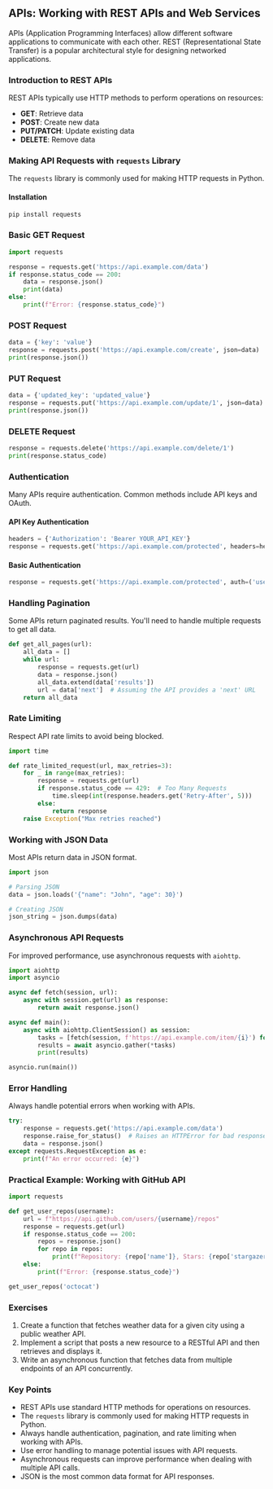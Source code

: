 
## APIs: Working with REST APIs and Web Services

APIs (Application Programming Interfaces) allow different software applications to communicate with each other. REST (Representational State Transfer) is a popular architectural style for designing networked applications.

### Introduction to REST APIs

REST APIs typically use HTTP methods to perform operations on resources:

- **GET**: Retrieve data
- **POST**: Create new data
- **PUT/PATCH**: Update existing data
- **DELETE**: Remove data

### Making API Requests with `requests` Library

The `requests` library is commonly used for making HTTP requests in Python.

#### Installation

```bash
pip install requests
```

### Basic GET Request

```python
import requests

response = requests.get('https://api.example.com/data')
if response.status_code == 200:
    data = response.json()
    print(data)
else:
    print(f"Error: {response.status_code}")
```

### POST Request

```python
data = {'key': 'value'}
response = requests.post('https://api.example.com/create', json=data)
print(response.json())
```

### PUT Request

```python
data = {'updated_key': 'updated_value'}
response = requests.put('https://api.example.com/update/1', json=data)
print(response.json())
```

### DELETE Request

```python
response = requests.delete('https://api.example.com/delete/1')
print(response.status_code)
```

### Authentication

Many APIs require authentication. Common methods include API keys and OAuth.

#### API Key Authentication

```python
headers = {'Authorization': 'Bearer YOUR_API_KEY'}
response = requests.get('https://api.example.com/protected', headers=headers)
```

#### Basic Authentication

```python
response = requests.get('https://api.example.com/protected', auth=('username', 'password'))
```

### Handling Pagination

Some APIs return paginated results. You'll need to handle multiple requests to get all data.

```python
def get_all_pages(url):
    all_data = []
    while url:
        response = requests.get(url)
        data = response.json()
        all_data.extend(data['results'])
        url = data['next']  # Assuming the API provides a 'next' URL
    return all_data
```

### Rate Limiting

Respect API rate limits to avoid being blocked.

```python
import time

def rate_limited_request(url, max_retries=3):
    for _ in range(max_retries):
        response = requests.get(url)
        if response.status_code == 429:  # Too Many Requests
            time.sleep(int(response.headers.get('Retry-After', 5)))
        else:
            return response
    raise Exception("Max retries reached")
```

### Working with JSON Data

Most APIs return data in JSON format.

```python
import json

# Parsing JSON
data = json.loads('{"name": "John", "age": 30}')

# Creating JSON
json_string = json.dumps(data)
```

### Asynchronous API Requests

For improved performance, use asynchronous requests with `aiohttp`.

```python
import aiohttp
import asyncio

async def fetch(session, url):
    async with session.get(url) as response:
        return await response.json()

async def main():
    async with aiohttp.ClientSession() as session:
        tasks = [fetch(session, f'https://api.example.com/item/{i}') for i in range(10)]
        results = await asyncio.gather(*tasks)
        print(results)

asyncio.run(main())
```

### Error Handling

Always handle potential errors when working with APIs.

```python
try:
    response = requests.get('https://api.example.com/data')
    response.raise_for_status()  # Raises an HTTPError for bad responses
    data = response.json()
except requests.RequestException as e:
    print(f"An error occurred: {e}")
```

### Practical Example: Working with GitHub API

```python
import requests

def get_user_repos(username):
    url = f"https://api.github.com/users/{username}/repos"
    response = requests.get(url)
    if response.status_code == 200:
        repos = response.json()
        for repo in repos:
            print(f"Repository: {repo['name']}, Stars: {repo['stargazers_count']}")
    else:
        print(f"Error: {response.status_code}")

get_user_repos('octocat')
```

### Exercises

1. Create a function that fetches weather data for a given city using a public weather API.
2. Implement a script that posts a new resource to a RESTful API and then retrieves and displays it.
3. Write an asynchronous function that fetches data from multiple endpoints of an API concurrently.

### Key Points

- REST APIs use standard HTTP methods for operations on resources.
- The `requests` library is commonly used for making HTTP requests in Python.
- Always handle authentication, pagination, and rate limiting when working with APIs.
- Use error handling to manage potential issues with API requests.
- Asynchronous requests can improve performance when dealing with multiple API calls.
- JSON is the most common data format for API responses.

